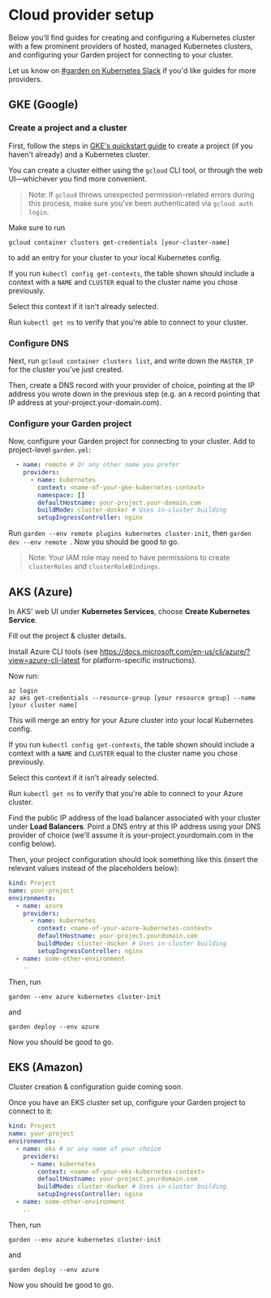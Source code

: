 # Cloud provider setup

Below you'll find guides for creating and configuring a Kubernetes cluster with a few
prominent providers of hosted, managed Kubernetes clusters, and configuring your Garden
project for connecting to your cluster.

Let us know on [#garden on Kubernetes Slack](https://kubernetes.slack.com/messages/garden) if you'd like guides for more providers.

## GKE (Google)

### Create a project and a cluster

First, follow the steps in [GKE's quickstart guide](https://cloud.google.com/kubernetes-engine/docs/quickstart?authuser=1) to create a project (if you haven't already) and a Kubernetes cluster.

You can create a cluster either using the `gcloud` CLI tool, or through the
web UI—whichever you find more convenient.

> Note: If `gcloud` throws unexpected permission-related errors during this process,
make sure you've been authenticated via `gcloud auth login`.

Make sure to run
```
gcloud container clusters get-credentials [your-cluster-name]
```
to add an entry for your cluster to your local Kubernetes config.

If you run `kubectl config get-contexts`, the table shown should include a context with a `NAME` and `CLUSTER` equal to the cluster name you chose previously.

Select this context if it isn't already selected.

Run `kubectl get ns` to verify that you're able to connect to your cluster.

### Configure DNS

Next, run `gcloud container clusters list`, and write down the `MASTER_IP` for the
cluster you've just created.

Then, create a DNS record with your provider of choice, pointing at the IP address you
wrote down in the previous step (e.g. an `A` record pointing that IP address at
your-project.your-domain.com).

### Configure your Garden project

Now, configure your Garden project for connecting to your cluster. Add to project-level `garden.yml`:
```yaml
  - name: remote # Or any other name you prefer
    providers:
      - name: kubernetes
        context: <name-of-your-gke-kubernetes-context>
        namespace: []
        defaultHostname: your-project.your-domain.com
        buildMode: cluster-docker # Uses in-cluster building
        setupIngressController: nginx
```
Run `garden --env remote plugins kubernetes cluster-init`, then `garden dev --env remote `. Now you should be good to go.

> Note: Your IAM role may need to have permissions to create `clusterRoles` and `clusterRoleBindings`.


## AKS (Azure)

In AKS' web UI under **Kubernetes Services**, choose **Create Kubernetes Service**.

Fill out the project & cluster details.

Install Azure CLI tools (see https://docs.microsoft.com/en-us/cli/azure/?view=azure-cli-latest for platform-specific instructions).

Now run:
```
az login
az aks get-credentials --resource-group [your resource group] --name [your cluster name]
```

This will merge an entry for your Azure cluster into your local Kubernetes config.

If you run `kubectl config get-contexts`, the table shown should include a context with a `NAME` and `CLUSTER` equal to the cluster name you chose previously.

Select this context if it isn't already selected.

Run `kubectl get ns` to verify that you're able to connect to your Azure cluster.

Find the public IP address of the load balancer associated with your cluster under **Load Balancers**. Point a DNS entry at this IP address using your DNS provider of choice (we'll assume it is your-project.yourdomain.com in the config below).

Then, your project configuration should look something like this (insert the relevant values instead of the placeholders below):

```yaml
kind: Project
name: your-project
environments:
  - name: azure
    providers:
      - name: kubernetes
        context: <name-of-your-azure-kubernetes-context>
        defaultHostname: your-project.yourdomain.com
        buildMode: cluster-docker # Uses in-cluster building
        setupIngressController: nginx
  - name: some-other-environment
    ..
```
Then, run 
```
garden --env azure kubernetes cluster-init
```
and
```
garden deploy --env azure
```
Now you should be good to go.

## EKS (Amazon)

Cluster creation & configuration guide coming soon.

Once you have an EKS cluster set up, configure your Garden project to connect to it:
```yaml
kind: Project
name: your-project
environments:
  - name: eks # or any name of your choice
    providers:
      - name: kubernetes
        context: <name-of-your-eks-kubernetes-context>
        defaultHostname: your-project.yourdomain.com
        buildMode: cluster-docker # Uses in-cluster building
        setupIngressController: nginx
  - name: some-other-environment
    ..
```
Then, run
```
garden --env azure kubernetes cluster-init
```
and
```
garden deploy --env azure
```
Now you should be good to go.
